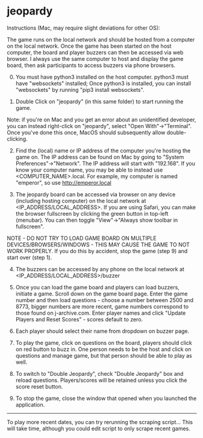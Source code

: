 # jeopardy

Instructions (Mac, may require slight deviations for other OS):

The game runs on the local network and should be hosted from a computer on the local network. Once the game has been started on the host computer, the board and player buzzers can then be accessed via web browser. I always use the same computer to host and display the game board, then ask participants to access buzzers via phone browsers.

0. You must have python3 installed on the host computer. python3 must have "websockets" installed; Once python3 is installed, you can install "websockets" by running "pip3 install websockets".

1. Double Click on "jeopardy" (in this same folder) to start running the game. 

Note: if you're on Mac and you get an error about an unidentified developer, you can instead right-click on "jeopardy", select "Open With"->"Terminal". Once you've done this once, MacOS should subsequently allow double-clicking.

2. Find the (local) name or IP address of the computer you're hosting the game on. The IP address can be found on Mac by going to "System Preferences"->"Network". The IP address will start with "192.168". If you know your computer name, you may be able to instead use <COMPUTER_NAME>.local. For example, my computer is named "emperor", so use http://emperor.local

3. The jeopardy board can be accessed via browser on any device (including hosting computer) on the local network at <IP_ADDRESS/LOCAL_ADDRESS>. If you are using Safari, you can make the browser fullscreen by clicking the green button in top-left (menubar). You can then toggle "View"->"Always show toolbar in fullscreen". 

NOTE - DO NOT TRY TO LOAD GAME BOARD ON MULTIPLE DEVICES/BROWSERS/WINDOWS - THIS MAY CAUSE THE GAME TO NOT WORK PROPERLY. If you do this by accident, stop the game (step 9) and start over (step 1).

4. The buzzers can be accessed by any phone on the local network at <IP_ADDRESS/LOCAL_ADDRESS>/buzzer

5. Once you can load the game board and players can load buzzers, initiate a game. Scroll down on the game board page. Enter the game number and then load questions - choose a number between 2500 and 8773, bigger numbers are more recent, game numbers correspond to those found on j-archive.com. Enter player names and click "Update Players and Reset Scores" - scores default to zero.

6. Each player should select their name from dropdown on buzzer page.

7. To play the game, click on questions on the board, players should click on red button to buzz in. One person needs to be the host and click on questions and manage game, but that person should be able to play as well.

8. To switch to "Double Jeopardy", check "Double Jeopardy" box and reload questions. Players/scores will be retained unless you click the score reset button.

9. To stop the game, close the window that opened when you launched the application.

----

To play more recent dates, you can try rerunning the scraping script... This will take time, although you could edit script to only scrape recent games.
